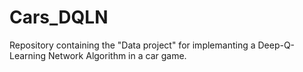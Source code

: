 # Cars_DQLN
Repository containing the "Data project" for implemanting a Deep-Q-Learning Network Algorithm in a car game. 
